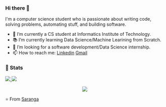 ### Hi there 👋


I'm a computer science student who is passionate about writing code, solving problems, automating stuff, and building software.

- 🔭 I’m currently a CS student at Informatics Institute of Technology.
- 📚 I’m currently learning  Data Science/Machine Learining from Scratch.
- 👯 I’m looking for a software development/Data Science internship. 
- 📫 How to reach me: [Linkedin](https://www.linkedin.com/in/hazemessamsaleh) [Gmail](mailto:saranga.2019952@iit.ac.lk)

### 🚦 Stats

<a href="https://github.com/Saranga99/website">
  <img src="https://github-readme-stats.vercel.app/api?username=Saranga99&show_icons=true&hide=commits" />
</a>
<a href="https://github.com/Saranga99/website">
  <img src="https://github-readme-stats.vercel.app/api/top-langs/?username=Saranga99&layout=compact" />
</a>

<p align="center"> 
  <img src="https://profile-counter.glitch.me/Saranga99/count.svg" />
</p>

⭐️ From [Saranga](https://github.com/Saranga99)
